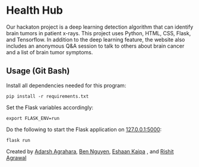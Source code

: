 # Health Hub

Our hackaton project is a deep learning detection algorithm that can identify brain tumors in patient x-rays. This project uses Python, HTML, CSS, Flask, and Tensorflow. In addition to the deep learning feature, the website also includes an anonymous Q&A session to talk to others about brain cancer and a list of brain tumor symptoms.

## Usage (Git Bash)

Install all dependencies needed for this program:
```
pip install -r requirements.txt
```

Set the Flask variables accordingly:
```
export FLASK_ENV=run
```

Do the following to start the Flask application on [127.0.0.1:5000](url):
```
flask run
```


Created by [Adarsh Agrahara](https://github.com/boogeyman-is-back-at-crabfest), [Ben Nguyen](https://github.com/BenVN123), [Eshaan Kaipa](https://github.com/epicesh) , and [Rishit Agrawal](https://github.com/RishitAgrawal06)

